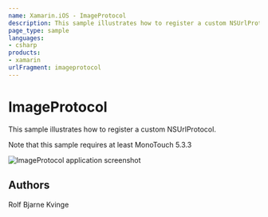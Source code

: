 ```yaml
---
name: Xamarin.iOS - ImageProtocol
description: This sample illustrates how to register a custom NSUrlProtocol. Note that this sample requires at least MonoTouch 5.3.3
page_type: sample
languages:
- csharp
products:
- xamarin
urlFragment: imageprotocol
---
```

# ImageProtocol

This sample illustrates how to register a custom NSUrlProtocol.

Note that this sample requires at least MonoTouch 5.3.3

![ImageProtocol application screenshot](Screenshots/ImageProtocol01.png "ImageProtocol application screenshot")

## Authors

Rolf Bjarne Kvinge
